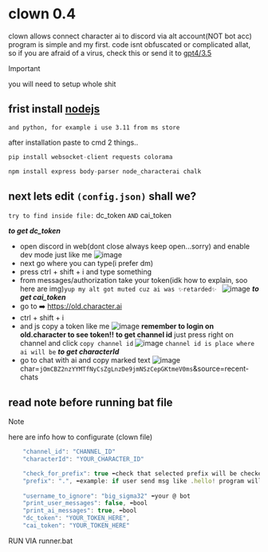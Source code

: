 # clown 0.4
  clown allows connect character ai to discord via alt account(NOT bot acc) program is simple and my first.
  code isnt obfuscated or complicated allat, so if you are afraid of a virus, check this or send it to [gpt4/3.5](https://chatgpt.com)
> [!IMPORTANT]
> you will need to setup whole shit

## frist install [nodejs](https://nodejs.org/en) 
```and python, for example i use 3.11 from ms store```

after installation paste to cmd 2 things..
```py
pip install websocket-client requests colorama
```
```py
npm install express body-parser node_characterai chalk
```
## next lets edit ```(config.json)``` shall we?

```try to find inside file:```
dc_token ```AND``` cai_token

***to get dc_token***
- open discord in web(dont close always keep open...sorry) and enable dev mode just like me
![image](https://github.com/FoxVFoxyF/clown/assets/121633580/649743bc-514c-4fa7-b665-bb074b224d84)
- next go where you can type(i prefer dm)
- press ctrl + shift + i and type something 
- from messages/authorization take your token(idk how to explain, soo here are img)```yup my alt got muted cuz ai was ✨retarded✨ ```
![image](https://github.com/FoxVFoxyF/clown/assets/121633580/649d395b-1cff-4857-94b3-6e4d8e2c1e7c)
***to get cai_token***
- go to ➡️ https://old.character.ai
- ctrl + shift + i
- and js copy a token like me
![image](https://github.com/FoxVFoxyF/clown/assets/121633580/70f31549-ddf2-4e05-98d1-679b28c0fed7)
**remember to login on old.character to see token!!**
**to get channel id** just press right on channel and click ```copy channel id```
![image](https://github.com/FoxVFoxyF/clown/assets/121633580/d6632b7b-afe0-4e54-91a9-63a2f652e2e2)
```channel id is place where ai will be```
***to get characterId***
- go to chat with ai and copy marked text
![image](https://github.com/FoxVFoxyF/clown/assets/121633580/7677769f-59f1-4a80-9be5-13cc717486c3)
char=```jOmCBZ2nzYYMTfNyCsZgLnzDe9jmNSzCepGKtmeV0ms```&source=recent-chats



## read note before running bat file

> [!NOTE]
> here are info how to configurate (clown file)
```js
    "channel_id": "CHANNEL_ID"
    "characterId": "YOUR_CHARACTER_ID"

    "check_for_prefix": true ⬅️check that selected prefix will be checked
    "prefix": ".", ⬅️example: if user send msg like .hello! program will send this to c.ai but if user send hello he will be ignored
    
    "username_to_ignore": "big_sigma32" ⬅️your @ bot
    "print_user_messages": false, ⬅️bool
    "print_ai_messages": true, ⬅️bool
    "dc_token": "YOUR_TOKEN_HERE",
    "cai_token": "YOUR_TOKEN_HERE"
```
RUN VIA runner.bat



